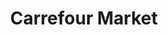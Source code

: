 ---
title: "Carrefour Market"
url: /calais/carrefour-market-boulevard-jacquard/
shop: supermarché
---